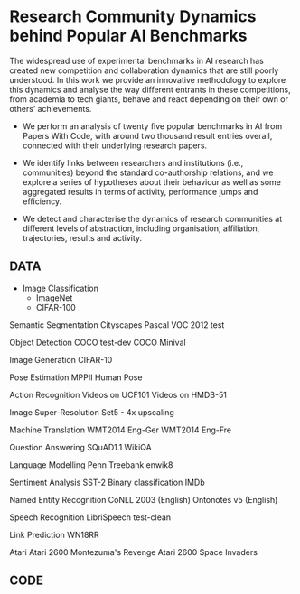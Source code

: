 # Research Community Dynamics behind Popular AI Benchmarks

The widespread use of experimental benchmarks in AI research has created new competition and collaboration dynamics that are still poorly understood. In this work we provide an innovative methodology to explore this dynamics and analyse the way different entrants in these competitions, from academia to tech giants, behave and react depending on their own or others’ achievements. 

* We perform an analysis of twenty five popular benchmarks in AI from Papers With Code, with around two thousand result entries overall, connected with their underlying research papers. 

* We identify links between researchers and institutions (i.e., communities) beyond the standard co-authorship relations, and we explore a series of hypotheses
about their behaviour as well as some aggregated results in terms of activity, performance jumps and efficiency. 

* We detect and characterise the dynamics of research communities at different levels of abstraction, including organisation, affiliation, trajectories, results and activity. 

## DATA

* Image Classification
    * ImageNet
    * CIFAR-100

Semantic Segmentation
Cityscapes
Pascal VOC 2012 test

Object Detection
COCO test-dev
COCO Minival 

Image Generation
CIFAR-10

Pose Estimation
MPPII Human Pose

Action Recognition
Videos on UCF101
Videos on HMDB-51

Image Super-Resolution
Set5 - 4x upscaling 

Machine Translation
WMT2014 Eng-Ger
WMT2014 Eng-Fre

Question Answering
SQuAD1.1 
WikiQA

Language Modelling
Penn Treebank
enwik8

Sentiment Analysis
SST-2 Binary classification 
IMDb

Named Entity Recognition
CoNLL 2003 (English) 
Ontonotes v5 (English)

Speech Recognition
LibriSpeech test-clean

Link Prediction
WN18RR

Atari
Atari 2600 Montezuma's Revenge 
Atari 2600 Space Invaders 


## CODE






